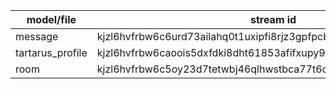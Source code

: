 | model/file       | stream id                                                       |
| ---------------- | --------------------------------------------------------------- |
| message          | kjzl6hvfrbw6c6urd73ailahq0t1uxipfi8rjz3gpfpcbsc90lyomtff0qtp4fd |
| tartarus_profile | kjzl6hvfrbw6caoois5dxfdki8dht61853afifxupy9cjst17lkt40qgzrp00t8 |
| room             | kjzl6hvfrbw6c5oy23d7tetwbj46qlhwstbca77t6c6rpd7notfm8h1kcz2nkz0 |
